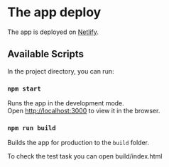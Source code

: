 # The app deploy

The app is deployed on [Netlify](https://app.netlify.com/teams/helly-15-5crhrc4/overview).

## Available Scripts

In the project directory, you can run:

### `npm start`

Runs the app in the development mode.\
Open [http://localhost:3000](http://localhost:3000) to view it in the browser.


### `npm run build`

Builds the app for production to the `build` folder.

To check the test task you can open build/index.html 

